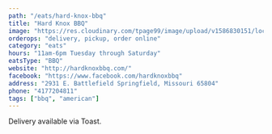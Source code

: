 ```yaml
---
path: "/eats/hard-knox-bbq"
title: "Hard Knox BBQ"
image: "https://res.cloudinary.com/tpage99/image/upload/v1586830151/local417eats/local417eatslogo.png"
orderops: "delivery, pickup, order online"
category: "eats"
hours: "11am-6pm Tuesday through Saturday"
eatsType: "BBQ"
website: "http://hardknoxbbq.com/"
facebook: "https://www.facebook.com/hardknoxbbq"
address: "2931 E. Battlefield Springfield, Missouri 65804"
phone: "4177204811"
tags: ["bbq", "american"]
---
```


Delivery available via Toast.
